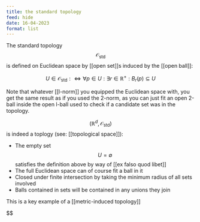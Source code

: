 ```yaml
---
title: the standard topology
feed: hide
date: 16-04-2023
format: list
---
```



The standard topology $$\mathcal O_\text{std}$$ is defined on Euclidean space by [[open set]]s induced by the [[open ball]]:

$$
U\in\mathcal O_\text{std} :\iff \forall p\in U: \exists r\in \mathbb R^+: B_r(p)\subseteq U
$$


Note that whatever [[l-norm]] you equipped the Euclidean space with, you get the same result as if you used the 2-norm, as you can just fit an open 2-ball inside the open l-ball used to check if a candidate set was in the topology.

$$(\mathbb R^d, \mathcal O_\text{std})$$ is indeed a toplogy (see: [[topological space]]):
- The empty set $$U = \emptyset$$ satisfies the definition above by way of [[ex falso quod libet]]
- The full Euclidean space can of course fit a ball in it
- Closed under finite intersection by taking the minimum radius of all sets involved
- Balls contained in sets will be contained in any unions they join

This is a key example of a [[metric-induced topology]]

$$